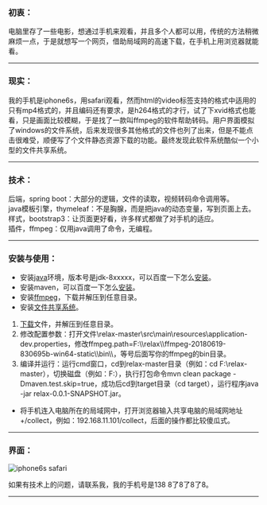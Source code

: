 ### 初衷：
电脑里存了一些电影，想通过手机来观看，并且多个人都可以用，传统的方法稍微麻烦一点，于是就想写一个网页，借助局域网的高速下载，在手机上用浏览器就能看。

---
### 现实：
我的手机是iphone6s，用safari观看，然而html的video标签支持的格式中适用的只有mp4格式的，并且编码还有要求，是h264格式的才行，试了下xvid格式也能看，只是画面比较模糊，于是找了一款叫ffmpeg的软件帮助转码。用户界面模拟了windows的文件系统，后来发现很多其他格式的文件也列了出来，但是不能点击很难受，顺便写了个文件静态资源下载的功能。最终发现此软件系统酷似一个小型的文件共享系统。

---
### 技术：
后端，spring boot：大部分的逻辑，文件的读取，视频转码命令调用等。  
java模板引擎，thymeleaf：不是胸腺，而是把java的动态变量，写到页面上去。  
样式，bootstrap3：让页面更好看，许多样式都做了对手机的适应。  
插件，ffmpeg：仅用java调用了命令，无编程。

---
### 安装与使用：
* 安装[java](http://www.oracle.com/technetwork/java/javase/downloads/jdk8-downloads-2133151.html)环境，版本号是jdk-8xxxxx，可以百度一下怎么[安装](https://jingyan.baidu.com/article/0202781175839b1bcc9ce529.html)。
* 安装maven，可以百度一下怎么[安装](https://jingyan.baidu.com/article/6c67b1d646ae842786bb1e7a.html)。
* 安装[ffmpeg](https://ffmpeg.zeranoe.com/builds/)，下载并解压到任意目录。
* 安装[文件共享系统](https://github.com/gitadmini/relax)。
 1. [下载](https://github.com/gitadmini/relax/archive/master.zip)文件，并解压到任意目录。
 2. 修改配置参数：打开文件\relax-master\src\main\resources\application-dev.properties，修改ffmpeg.path=F:\\\\relax\\\\ffmpeg-20180619-830695b-win64-static\\\\bin\\\\，等号后面写你的ffmpeg的bin目录。
 3. 编译并运行：运行cmd窗口，cd到relax-master目录（例如：cd F:\relax-master），切换磁盘（例如：F:），执行打包命令mvn clean package -Dmaven.test.skip=true，成功后cd到target目录（cd target），运行程序java -jar relax-0.0.1-SNAPSHOT.jar。
* 将手机连入电脑所在的局域网中，打开浏览器输入共享电脑的局域网地址+/collect，例如：192.168.11.101/collect，后面的操作都比较傻瓜式。

---
### 界面：
![iphone6s safari](https://upload-images.jianshu.io/upload_images/12861224-5dd738d6a349f289.png?imageMogr2/auto-orient/strip%7CimageView2/2/w/1240)

如果有技术上的问题，请联系我，我的手机号是138 8了8了8了8。  

---
